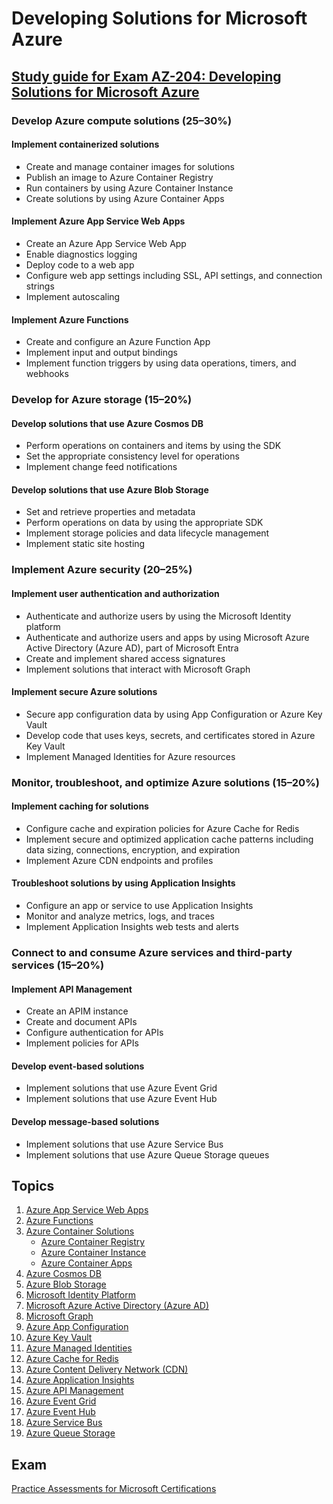 # Developing Solutions for Microsoft Azure

## [Study guide for Exam AZ-204: Developing Solutions for Microsoft Azure](https://learn.microsoft.com/en-us/certifications/resources/study-guides/az-204#skills-measured-as-of-april-28-2023)

### Develop Azure compute solutions (25–30%)

#### Implement containerized solutions

- Create and manage container images for solutions
- Publish an image to Azure Container Registry
- Run containers by using Azure Container Instance
- Create solutions by using Azure Container Apps

#### Implement Azure App Service Web Apps

- Create an Azure App Service Web App
- Enable diagnostics logging
- Deploy code to a web app
- Configure web app settings including SSL, API settings, and connection strings
- Implement autoscaling

#### Implement Azure Functions

- Create and configure an Azure Function App
- Implement input and output bindings
- Implement function triggers by using data operations, timers, and webhooks

### Develop for Azure storage (15–20%)

#### Develop solutions that use Azure Cosmos DB

- Perform operations on containers and items by using the SDK
- Set the appropriate consistency level for operations
- Implement change feed notifications

#### Develop solutions that use Azure Blob Storage

- Set and retrieve properties and metadata
- Perform operations on data by using the appropriate SDK
- Implement storage policies and data lifecycle management
- Implement static site hosting

### Implement Azure security (20–25%)

#### Implement user authentication and authorization

- Authenticate and authorize users by using the Microsoft Identity platform
- Authenticate and authorize users and apps by using Microsoft Azure Active Directory (Azure AD), part of Microsoft Entra
- Create and implement shared access signatures
- Implement solutions that interact with Microsoft Graph

#### Implement secure Azure solutions

- Secure app configuration data by using App Configuration or Azure Key Vault
- Develop code that uses keys, secrets, and certificates stored in Azure Key Vault
- Implement Managed Identities for Azure resources

### Monitor, troubleshoot, and optimize Azure solutions (15–20%)

#### Implement caching for solutions

- Configure cache and expiration policies for Azure Cache for Redis
- Implement secure and optimized application cache patterns including data sizing, connections, encryption, and expiration
- Implement Azure CDN endpoints and profiles

#### Troubleshoot solutions by using Application Insights

- Configure an app or service to use Application Insights
- Monitor and analyze metrics, logs, and traces
- Implement Application Insights web tests and alerts

### Connect to and consume Azure services and third-party services (15–20%)

#### Implement API Management

- Create an APIM instance
- Create and document APIs
- Configure authentication for APIs
- Implement policies for APIs

#### Develop event-based solutions

- Implement solutions that use Azure Event Grid
- Implement solutions that use Azure Event Hub

#### Develop message-based solutions

- Implement solutions that use Azure Service Bus
- Implement solutions that use Azure Queue Storage queues

## Topics

1. [Azure App Service Web Apps](https://docs.microsoft.com/en-us/azure/app-service/)
1. [Azure Functions](https://docs.microsoft.com/en-us/azure/azure-functions/)
1. [Azure Container Solutions](https://learn.microsoft.com/en-us/azure/containers/)
   - [Azure Container Registry](https://docs.microsoft.com/en-us/azure/container-registry/)
   - [Azure Container Instance](https://docs.microsoft.com/en-us/azure/container-instances/)
   - [Azure Container Apps](https://docs.microsoft.com/en-us/azure/container-apps/)
1. [Azure Cosmos DB](https://docs.microsoft.com/en-us/azure/cosmos-db/)
1. [Azure Blob Storage](https://docs.microsoft.com/en-us/azure/storage/blobs/)
1. [Microsoft Identity Platform](https://docs.microsoft.com/en-us/azure/active-directory/develop/)
1. [Microsoft Azure Active Directory (Azure AD)](https://docs.microsoft.com/en-us/azure/active-directory/)
1. [Microsoft Graph](https://docs.microsoft.com/en-us/graph/overview)
1. [Azure App Configuration](https://learn.microsoft.com/en-us/azure/azure-app-configuration/)
1. [Azure Key Vault](https://docs.microsoft.com/en-us/azure/key-vault/)
1. [Azure Managed Identities](https://docs.microsoft.com/en-us/azure/active-directory/managed-identities-azure-resources/)
1. [Azure Cache for Redis](https://docs.microsoft.com/en-us/azure/azure-cache-for-redis/)
1. [Azure Content Delivery Network (CDN)](https://docs.microsoft.com/en-us/azure/cdn/)
1. [Azure Application Insights](https://docs.microsoft.com/en-us/azure/azure-monitor/app/app-insights-overview)
1. [Azure API Management](https://docs.microsoft.com/en-us/azure/api-management/)
1. [Azure Event Grid](https://docs.microsoft.com/en-us/azure/event-grid/)
1. [Azure Event Hub](https://docs.microsoft.com/en-us/azure/event-hubs/)
1. [Azure Service Bus](https://docs.microsoft.com/en-us/azure/service-bus-messaging/)
1. [Azure Queue Storage](https://docs.microsoft.com/en-us/azure/storage/queues/)

## Exam

[Practice Assessments for Microsoft Certifications](https://learn.microsoft.com/en-us/certifications/exams/az-204/practice/assessment?assessment-type=practice&assessmentId=35)
